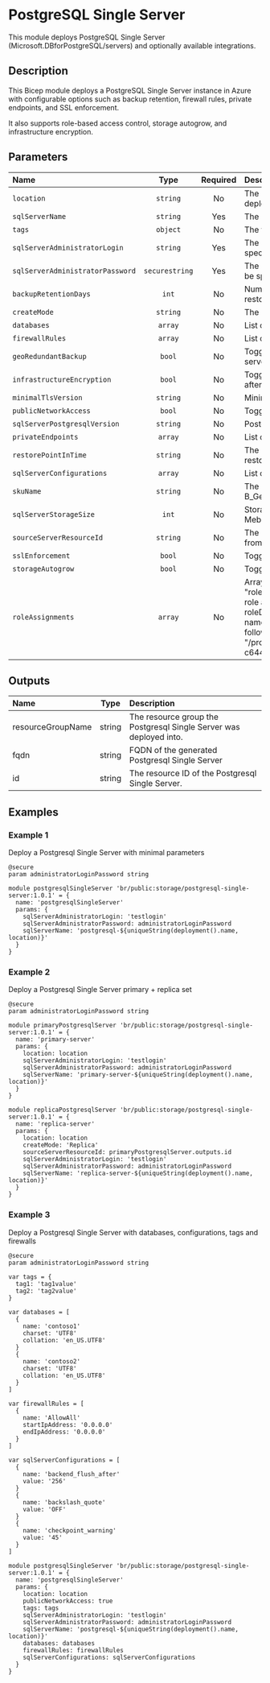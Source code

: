 # PostgreSQL Single Server

This module deploys PostgreSQL Single Server (Microsoft.DBforPostgreSQL/servers) and optionally available integrations.

## Description

This Bicep module deploys a PostgreSQL Single Server instance in Azure with configurable options such as backup retention, firewall rules, private endpoints, and SSL enforcement.

It also supports role-based access control, storage autogrow, and infrastructure encryption.

## Parameters

| Name                             | Type           | Required | Description                                                                                                                                                                                                                                                                                                                                                                                  |
| :------------------------------- | :------------: | :------: | :------------------------------------------------------------------------------------------------------------------------------------------------------------------------------------------------------------------------------------------------------------------------------------------------------------------------------------------------------------------------------------------- |
| `location`                       | `string`       | No       | The location into which your Azure resources should be deployed.                                                                                                                                                                                                                                                                                                                             |
| `sqlServerName`                  | `string`       | Yes      | The name of the Postgresql Single Server instance.                                                                                                                                                                                                                                                                                                                                           |
| `tags`                           | `object`       | No       | The tags to apply to each resource.                                                                                                                                                                                                                                                                                                                                                          |
| `sqlServerAdministratorLogin`    | `string`       | Yes      | The administrator username of the server. Can only be specified when the server is being created.                                                                                                                                                                                                                                                                                            |
| `sqlServerAdministratorPassword` | `securestring` | Yes      | The administrator login password for the SQL server. Can only be specified when the server is being created.                                                                                                                                                                                                                                                                                 |
| `backupRetentionDays`            | `int`          | No       | Number of days a backup is retained for point-in-time restores.                                                                                                                                                                                                                                                                                                                              |
| `createMode`                     | `string`       | No       | The mode to create a new server.                                                                                                                                                                                                                                                                                                                                                             |
| `databases`                      | `array`        | No       | List of databases to create on server.                                                                                                                                                                                                                                                                                                                                                       |
| `firewallRules`                  | `array`        | No       | List of firewall rules to create on server.                                                                                                                                                                                                                                                                                                                                                  |
| `geoRedundantBackup`             | `bool`         | No       | Toggle geo-redundant backups. Cannot be changed after server creation.                                                                                                                                                                                                                                                                                                                       |
| `infrastructureEncryption`       | `bool`         | No       | Toggle infrastructure double encryption. Cannot be changed after server creation.                                                                                                                                                                                                                                                                                                            |
| `minimalTlsVersion`              | `string`       | No       | Minimal supported TLS version.                                                                                                                                                                                                                                                                                                                                                               |
| `publicNetworkAccess`            | `bool`         | No       | Toggle public network access.                                                                                                                                                                                                                                                                                                                                                                |
| `sqlServerPostgresqlVersion`     | `string`       | No       | PostgreSQL version                                                                                                                                                                                                                                                                                                                                                                           |
| `privateEndpoints`               | `array`        | No       | List of privateEndpoints to create on server.                                                                                                                                                                                                                                                                                                                                                |
| `restorePointInTime`             | `string`       | No       | The point in time (ISO8601 format) of the source server to restore from.                                                                                                                                                                                                                                                                                                                     |
| `sqlServerConfigurations`        | `array`        | No       | List of server configurations to create on server.                                                                                                                                                                                                                                                                                                                                           |
| `skuName`                        | `string`       | No       | The name of the sku, typically, tier + family + cores, e.g. B_Gen4_1.                                                                                                                                                                                                                                                                                                                        |
| `sqlServerStorageSize`           | `int`          | No       | Storage size for Postgresql Single Server. Expressed in Mebibytes. Cannot be scaled down.                                                                                                                                                                                                                                                                                                    |
| `sourceServerResourceId`         | `string`       | No       | The source server id to restore from. Leave empty if creating from scratch.                                                                                                                                                                                                                                                                                                                  |
| `sslEnforcement`                 | `bool`         | No       | Toggle SSL enforcement for incoming connections.                                                                                                                                                                                                                                                                                                                                             |
| `storageAutogrow`                | `bool`         | No       | Toggle storage autogrow.                                                                                                                                                                                                                                                                                                                                                                     |
| `roleAssignments`                | `array`        | No       | Array of role assignment objects that contain the "roleDefinitionIdOrName" and "principalId" to define RBAC role assignments on this resource. In the roleDefinitionIdOrName attribute, provide either the display name of the role definition, or its fully qualified ID in the following format: "/providers/Microsoft.Authorization/roleDefinitions/c2f4ef07-c644-48eb-af81-4b1b4947fb11" |

## Outputs

| Name              | Type   | Description                                                        |
| :---------------- | :----: | :----------------------------------------------------------------- |
| resourceGroupName | string | The resource group the Postgresql Single Server was deployed into. |
| fqdn              | string | FQDN of the generated Postgresql Single Server                     |
| id                | string | The resource ID of the Postgresql Single Server.                   |

## Examples

### Example 1

Deploy a Postgresql Single Server with minimal parameters

```bicep
@secure
param administratorLoginPassword string

module postgresqlSingleServer 'br/public:storage/postgresql-single-server:1.0.1' = {
  name: 'postgresqlSingleServer'
  params: {
    sqlServerAdministratorLogin: 'testlogin'
    sqlServerAdministratorPassword: administratorLoginPassword
    sqlServerName: 'postgresql-${uniqueString(deployment().name, location)}'
  }
}
```

### Example 2

Deploy a Postgresql Single Server primary + replica set

```bicep
@secure
param administratorLoginPassword string

module primaryPostgresqlServer 'br/public:storage/postgresql-single-server:1.0.1' = {
  name: 'primary-server'
  params: {
    location: location
    sqlServerAdministratorLogin: 'testlogin'
    sqlServerAdministratorPassword: administratorLoginPassword
    sqlServerName: 'primary-server-${uniqueString(deployment().name, location)}'
  }
}

module replicaPostgresqlServer 'br/public:storage/postgresql-single-server:1.0.1' = {
  name: 'replica-server'
  params: {
    location: location
    createMode: 'Replica'
    sourceServerResourceId: primaryPostgresqlServer.outputs.id
    sqlServerAdministratorLogin: 'testlogin'
    sqlServerAdministratorPassword: administratorLoginPassword
    sqlServerName: 'replica-server-${uniqueString(deployment().name, location)}'
  }
}
```

### Example 3

Deploy a Postgresql Single Server with databases, configurations, tags and firewalls

```bicep
@secure
param administratorLoginPassword string

var tags = {
  tag1: 'tag1value'
  tag2: 'tag2value'
}

var databases = [
  {
    name: 'contoso1'
    charset: 'UTF8'
    collation: 'en_US.UTF8'
  }
  {
    name: 'contoso2'
    charset: 'UTF8'
    collation: 'en_US.UTF8'
  }
]

var firewallRules = [
  {
    name: 'AllowAll'
    startIpAddress: '0.0.0.0'
    endIpAddress: '0.0.0.0'
  }
]

var sqlServerConfigurations = [
  {
    name: 'backend_flush_after'
    value: '256'
  }
  {
    name: 'backslash_quote'
    value: 'OFF'
  }
  {
    name: 'checkpoint_warning'
    value: '45'
  }
]

module postgresqlSingleServer 'br/public:storage/postgresql-single-server:1.0.1' = {
  name: 'postgresqlSingleServer'
  params: {
    location: location
    publicNetworkAccess: true
    tags: tags
    sqlServerAdministratorLogin: 'testlogin'
    sqlServerAdministratorPassword: administratorLoginPassword
    sqlServerName: 'postgresql-${uniqueString(deployment().name, location)}'
    databases: databases
    firewallRules: firewallRules
    sqlServerConfigurations: sqlServerConfigurations
  }
}
```